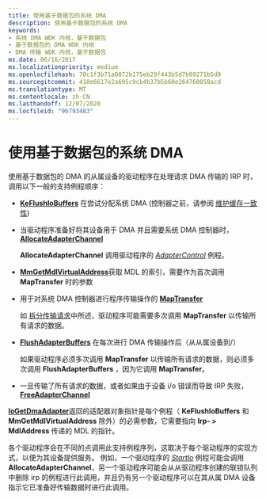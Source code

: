 ```yaml
---
title: 使用基于数据包的系统 DMA
description: 使用基于数据包的系统 DMA
keywords:
- 系统 DMA WDK 内核，基于数据包
- 基于数据包的 DMA WDK 内核
- DMA 传输 WDK 内核，基于数据包
ms.date: 06/16/2017
ms.localizationpriority: medium
ms.openlocfilehash: 70c1f3b71a0872b175eb29f443b5d7b99271b5d0
ms.sourcegitcommit: 418e6617e2a695c9cb4b37b5b60e264760858acd
ms.translationtype: MT
ms.contentlocale: zh-CN
ms.lasthandoff: 12/07/2020
ms.locfileid: "96793483"
---
```

# <a name="using-packet-based-system-dma"></a>使用基于数据包的系统 DMA





使用基于数据包的 DMA 的从属设备的驱动程序在处理请求 DMA 传输的 IRP 时，调用以下一般的支持例程顺序：

-   [**KeFlushIoBuffers**](/windows-hardware/drivers/ddi/wdm/nf-wdm-keflushiobuffers) 在尝试分配系统 DMA (控制器之前，请参阅 [维护缓存一致性](maintaining-cache-coherency.md)) 

-   当驱动程序准备好将其设备用于 DMA 并且需要系统 DMA 控制器时， [**AllocateAdapterChannel**](/windows-hardware/drivers/ddi/wdm/nc-wdm-pallocate_adapter_channel)

    **AllocateAdapterChannel** 调用驱动程序的 [*AdapterControl*](/windows-hardware/drivers/ddi/wdm/nc-wdm-driver_control) 例程。

-   [**MmGetMdlVirtualAddress**](./mm-bad-pointer.md)获取 MDL 的索引，需要作为首次调用 **MapTransfer** 时的参数

-   用于对系统 DMA 控制器进行程序传输操作的 [**MapTransfer**](/windows-hardware/drivers/ddi/wdm/nc-wdm-pmap_transfer)

    如 [拆分传输请求](splitting-dma-transfer-requests.md)中所述，驱动程序可能需要多次调用 **MapTransfer** 以传输所有请求的数据。

-   [**FlushAdapterBuffers**](/windows-hardware/drivers/ddi/wdm/nc-wdm-pflush_adapter_buffers) 在每次进行 DMA 传输操作后（从从属设备到/）

    如果驱动程序必须多次调用 **MapTransfer** 以传输所有请求的数据，则必须多次调用 **FlushAdapterBuffers** ，因为它调用 **MapTransfer**。

-   一旦传输了所有请求的数据，或者如果由于设备 i/o 错误而导致 IRP 失败， [**FreeAdapterChannel**](/windows-hardware/drivers/ddi/wdm/nc-wdm-pfree_adapter_channel)

[**IoGetDmaAdapter**](/windows-hardware/drivers/ddi/wdm/nf-wdm-iogetdmaadapter)返回的适配器对象指针是每个例程（ **KeFlushIoBuffers** 和 **MmGetMdlVirtualAddress** 除外）的必需参数，它需要指向 **Irp- &gt; MdlAddress** 传递的 MDL 的指针。

各个驱动程序会在不同的点调用此支持例程序列，这取决于每个驱动程序的实现方式，以便为其设备提供服务。 例如，一个驱动程序的 [*StartIo*](/windows-hardware/drivers/ddi/wdm/nc-wdm-driver_startio) 例程可能会调用 **AllocateAdapterChannel**，另一个驱动程序可能会从从驱动程序创建的联锁队列中删除 irp 的例程进行此调用，并且仍有另一个驱动程序可以在其从属 DMA 设备指示它已准备好传输数据时进行此调用。

 

